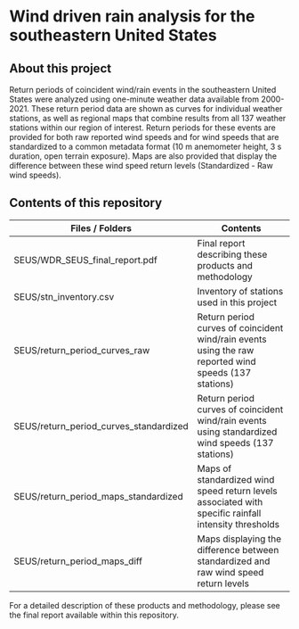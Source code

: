 # Wind driven rain analysis for the southeastern United States

## About this project

Return periods of coincident wind/rain events in the southeastern United States were analyzed using one-minute weather data available from 2000-2021. These return period data are shown as curves for individual weather stations, as well as regional maps that combine results from all 137 weather stations within our region of interest. Return periods for these events are provided for both raw reported wind speeds and for wind speeds that are standardized to a common metadata format (10 m anemometer height, 3 s duration, open terrain exposure). Maps are also provided that display the difference between these wind speed return levels (Standardized - Raw wind speeds).

## Contents of this repository

| Files / Folders | Contents |
|------|----------|
|SEUS/WDR_SEUS_final_report.pdf | Final report describing these products and methodology|
|SEUS/stn_inventory.csv | Inventory of stations used in this project|
|SEUS/return_period_curves_raw | Return period curves of coincident wind/rain events using the raw reported wind speeds (137 stations)|
|SEUS/return_period_curves_standardized | Return period curves of coincident wind/rain events using standardized wind speeds (137 stations)|
|SEUS/return_period_maps_standardized | Maps of standardized wind speed return levels associated with specific rainfall intensity thresholds|
|SEUS/return_period_maps_diff | Maps displaying the difference between standardized and raw wind speed return levels|

For a detailed description of these products and methodology, please see the final report available within this repository.
